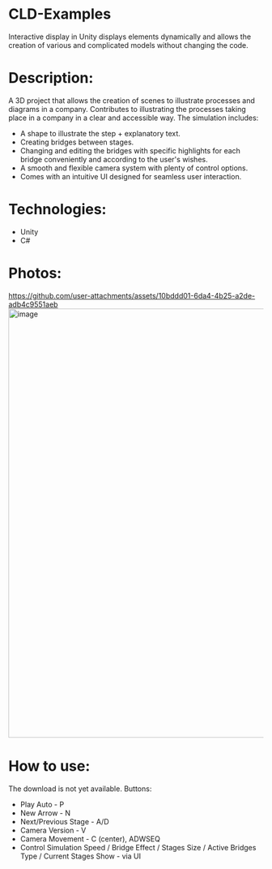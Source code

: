 # CLD-Examples
Interactive display in Unity displays elements dynamically and allows the creation of various and complicated models without changing the code.

# Description:
A 3D project that allows the creation of scenes to illustrate processes and diagrams in a company.
Contributes to illustrating the processes taking place in a company in a clear and accessible way.
The simulation includes:
- A shape to illustrate the step + explanatory text.
- Creating bridges between stages.
- Changing and editing the bridges with specific highlights for each bridge conveniently and according to the user's wishes.
- A smooth and flexible camera system with plenty of control options.
- Comes with an intuitive UI designed for seamless user interaction.

# Technologies:
- Unity
- C#

# Photos:
https://github.com/user-attachments/assets/10bddd01-6da4-4b25-a2de-adb4c9551aeb
<img width="1916" height="846" alt="image" src="https://github.com/user-attachments/assets/2edcd9c8-4e70-402a-8df5-6b070e03fa2e" />

# How to use:
The download is not yet available. 
Buttons:
- Play Auto - P 
- New Arrow - N
- Next/Previous Stage - A/D 
- Camera Version - V
- Camera Movement - C (center), ADWSEQ
- Control Simulation Speed / Bridge Effect / Stages Size / Active Bridges Type / Current Stages Show - via UI
